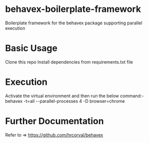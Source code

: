 # behavex-boilerplate-framework
Boilerplate framework for the behavex package supporting parallel execution 
# Basic Usage
Clone this repo
Install dependencies from requirements.txt file

# Execution
Activate the virtual environment and then run the below command:-
behavex -t=all --parallel-processes 4 -D browser=chrome

# Further Documentation
Refer to => https://github.com/hrcorval/behavex